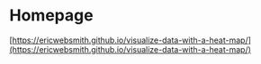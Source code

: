 # Homepage

[https://ericwebsmith.github.io/visualize-data-with-a-heat-map/](https://ericwebsmith.github.io/visualize-data-with-a-heat-map/)